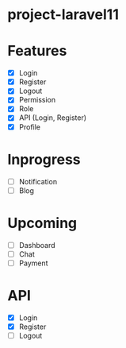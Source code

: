 # project-laravel11

# Features
- [x] Login
- [x] Register
- [x] Logout
- [x] Permission
- [x] Role
- [x] API (Login, Register)
- [x] Profile

# Inprogress
- [ ] Notification
- [ ] Blog
      
# Upcoming
- [ ] Dashboard
- [ ] Chat
- [ ] Payment

# API
- [x] Login
- [x] Register
- [ ] Logout
